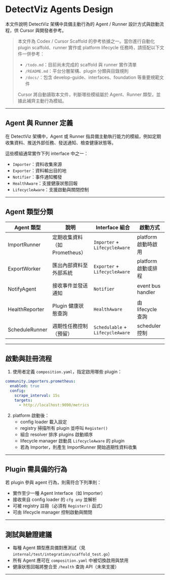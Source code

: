 # DetectViz Agents Design

本文件說明 DetectViz 架構中具備主動行為的 Agent / Runner 設計方式與啟動流程，供 Cursor 與開發者參考。

> 本文件為 Codex / Cursor Scaffold 的參考依據之一。當你進行自動化 plugin scaffold、runner 實作或 platform lifecycle 任務時，請搭配以下文件一併參考：
>
> - `/todo.md`：目前尚未完成的 scaffold 與 runner 實作清單
> - `/README.md`：平台分層架構、plugin 分類與目錄規則
> - `/docs/`：包含 develop-guide、interfaces、foundation 等重要規範文件
>
> Cursor 將自動讀取本文件，判斷哪些模組屬於 Agent、Runner 類型，並據此補齊主動行為模組。

---

## Agent 與 Runner 定義

在 DetectViz 架構中，Agent 或 Runner 指具備主動執行能力的模組，例如定期收集資料、推送外部任務、發送通知、檢查健康狀態等。

這些模組通常實作下列 interface 中之一：

- `Importer`：資料收集來源
- `Exporter`：資料輸出目的地
- `Notifier`：事件通知觸發
- `HealthAware`：支援健康狀態回報
- `LifecycleAware`：支援啟動與關閉控制

---

## Agent 類型分類

| Agent 類型     | 說明                     | Interface 組合                  | 啟動方式            |
|----------------|--------------------------|----------------------------------|---------------------|
| ImportRunner   | 定期收集資料（如 Prometheus） | `Importer` + `LifecycleAware`     | platform 啟動時啟用 |
| ExportWorker   | 匯出內部資料至外部系統       | `Exporter` + `LifecycleAware`     | platform 啟動或排程 |
| NotifyAgent    | 接收事件並發送通知           | `Notifier`                        | event bus handler  |
| HealthReporter | Plugin 健康狀態查詢          | `HealthAware`                     | 由 lifecycle 查詢   |
| ScheduleRunner | 週期性任務控制（預留）        | `Schedulable` + `LifecycleAware`  | scheduler 控制      |

---

## 啟動與註冊流程

1. 使用者定義 `composition.yaml`，指定啟用哪些 plugin：
```yaml
community.importers.prometheus:
  enabled: true
  config:
    scrape_interval: 15s
    targets:
      - http://localhost:9090/metrics
```

2. platform 啟動後：
   - config loader 載入設定
   - registry 掃描所有 plugin 並呼叫 `Register()`
   - 組合 resolver 排序 plugins 啟動順序
   - lifecycle manager 啟動具 `LifecycleAware` 的 plugin
   - 若為 Importer，則產生 ImportRunner 開始週期性資料收集

---

## Plugin 需具備的行為

若 plugin 參與 agent 行為，則需符合下列準則：

- 實作至少一種 Agent Interface（如 Importer）
- 接收來自 config loader 的 `cfg any` 並解析
- 可被 registry 註冊（必須有 `Register()` 函式）
- 可由 lifecycle manager 控制啟動與關閉

---

## 測試與驗證建議

- 每種 Agent 類型應具備對應測試（見 `internal/test/integration/scaffold_test.go`）
- 所有 Agent 應可在 `composition.yaml` 中被切換啟用與禁用
- 健康狀態回報將整合至 `/health` 查詢 API（未來支援）

---